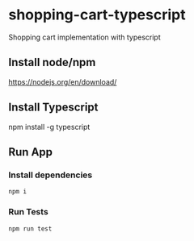 # shopping-cart-typescript
Shopping cart implementation with typescript

## Install node/npm
https://nodejs.org/en/download/

## Install Typescript
npm install -g typescript

## Run App
### Install dependencies
    npm i
### Run Tests 
    npm run test
